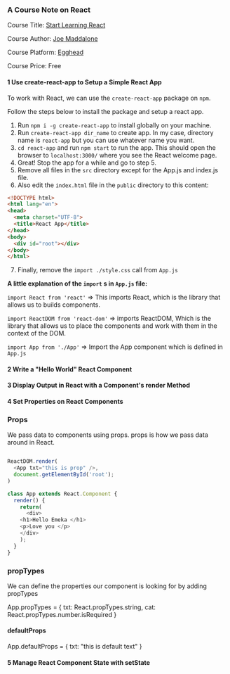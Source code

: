 ### A Course Note on React

Course Title: [Start Learning React](https://egghead.io/courses/start-learning-react)

Course Author: [Joe Maddalone](http://joemaddalone.com/#/)

Course Platform: [Egghead](egghead.io)

Course Price: Free

#### 1 Use create-react-app to Setup a Simple React App
To work with React, we can use the `create-react-app` package on `npm`.

Follow the steps below to install the package and  setup a react app.

1. Run `npm i -g create-react-app` to install globally on your machine.
2. Run `create-react-app dir_name` to create app. In my case, directory name is `react-app`
  but you can use whatever name you want.
3. `cd react-app` and run `npm start` to run the app. This should open the browser to `localhost:3000/` where you see the React welcome page.
4. Great! Stop the app for a while and go to step 5.
5. Remove all files in the `src` directory except for the App.js and index.js file.
6. Also edit the `index.html` file in the `public` directory to this content:
```html
<!DOCTYPE html>
<html lang="en">
<head>
  <meta charset="UTF-8">
  <title>React App</title>
</head>
<body>
  <div id="root"></div>
</body>
</html>
```
7. Finally, remove the `import ./style.css` call from `App.js`

__A little explanation of the `import` s in `App.js` file:__

`import React from 'react'` => This imports React, which is the library that allows us to builds components.

`import ReactDOM from 'react-dom'` => imports ReactDOM, Which is the library that allows us to place the components and work with them in the context of the DOM.

`import App from './App'` => Import the App component which is defined in `App.js`


#### 2 Write a "Hello World" React Component


#### 3 Display Output in React with a Component's render Method


#### 4 Set Properties on React Components
### Props
We pass data to components using props. props is how we pass data
around in React.

```javascript

ReactDOM.render(
  <App txt="this is prop" />,
  document.getElementById('root');
)
```

```javascript
class App extends React.Component {
  render() {
    return(
      <div>
    <h1>Hello Emeka </h1>
    <p>Love you </p>
    </div>
    );
  }
}
```
### propTypes

We can define the properties our component is looking for by adding
propTypes

App.propTypes = {
  txt: React.propTypes.string,
  cat: React.propTypes.number.isRequired
}

#### defaultProps

App.defaultProps = {
  txt: "this is default text"
}


#### 5 Manage React Component State with setState